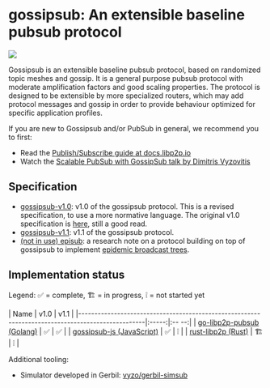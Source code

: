 # gossipsub: An extensible baseline pubsub protocol

![](https://gateway.ipfs.io/ipfs/QmYtToK1z3SLcACNhZSScxh2AmS6mrceGM3XdZV1T6rJR8)

Gossipsub is an extensible baseline pubsub protocol, based on randomized topic meshes and gossip. It is a general purpose pubsub protocol with moderate amplification factors and good scaling properties. The protocol is designed to be extensible by more specialized routers, which may add protocol messages and gossip in order to provide behaviour optimized for specific application profiles.

If you are new to Gossipsub and/or PubSub in general, we recommend you to first:
- Read the [Publish/Subscribe guide at docs.libp2p.io](https://docs.libp2p.io/concepts/publish-subscribe/)
- Watch the [Scalable PubSub with GossipSub talk by Dimitris Vyzovitis](https://www.youtube.com/watch?v=mlrf1058ENY&index=3&list=PLuhRWgmPaHtRPl3Itt_YdHYA0g0Eup8hQ)

## Specification

- [gossipsub-v1.0](gossipsub-v1.0.md): v1.0 of the gossipsub protocol. This is a revised specification, to use a more normative language. The original v1.0 specification is [here](gossippsub-v1.0-old.md), still a good read.
- [gossipsub-v1.1](gossipsub-v1.1.md): v1.1 of the gossipsub protocol.
- [(not in use) episub](episub.md): a research note on a protocol building on top of gossipsub to implement [epidemic broadcast trees](https://www.gsd.inesc-id.pt/~ler/reports/srds07.pdf).

## Implementation status

Legend: ✅ = complete, 🏗 = in progress, ❕ = not started yet

| Name                                                                                             | v1.0  | v1.1  |
|--------------------------------------------------------------------------------------------------|:-----:|:-- --:|
| [go-libp2p-pubsub (Golang)](https://github.com/libp2p/go-libp2p-pubsub/blob/master/gossipsub.go) |   ✅  |   ✅  |
| [gossipsub-js (JavaScript)](https://github.com/ChainSafeSystems/gossipsub-js)                    |   ✅  |   ❕  |
| [rust-libp2p (Rust)](https://github.com/libp2p/rust-libp2p/tree/master/protocols/gossipsub)      |   🏗  |   ❕  |

Additional tooling:

- Simulator developed in Gerbil: [vyzo/gerbil-simsub](https://github.com/vyzo/gerbil-simsub)
